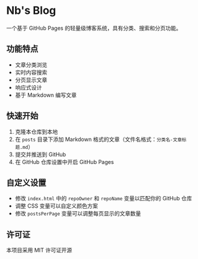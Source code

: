 # Nb's Blog

一个基于 GitHub Pages 的轻量级博客系统，具有分类、搜索和分页功能。

## 功能特点

- 文章分类浏览
- 实时内容搜索
- 分页显示文章
- 响应式设计
- 基于 Markdown 编写文章

## 快速开始

1. 克隆本仓库到本地
2. 在 `posts` 目录下添加 Markdown 格式的文章（文件名格式：`分类名-文章标题.md`）
3. 提交并推送到 GitHub
4. 在 GitHub 仓库设置中开启 GitHub Pages

## 自定义设置

- 修改 `index.html` 中的 `repoOwner` 和 `repoName` 变量以匹配你的 GitHub 仓库
- 调整 CSS 变量可以自定义颜色方案
- 修改 `postsPerPage` 变量可以调整每页显示的文章数量

## 许可证

本项目采用 MIT 许可证开源
